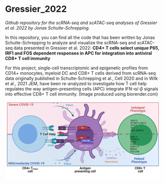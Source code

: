 # Gressier_2022
_Github repository for the scRNA-seq and scATAC-seq analyses of Gressier et al. 2022 by Jonas Schulte-Schrepping._

In this repository, you can find all the code that has been written by Jonas Schulte-Schrepping to analyze and visualize the scRNA-seq and scATAC-seq data presented in Gressier et al. 2022:
**CD4+ T cells select unique P65, IRF1 and FOS dependent responses in APC for integration into antiviral CD8+ T cell immunity**

For this project, single-cell transcriptomic and epigenetic profiles from CD14+ monocytes, myeloid DC and CD8+ T cells derived from scRNA-seq data originally published in Schulte-Schrepping et al., Cell 2020 and in Wilk et al., 2021 JEM, have been re-analyzed to investigate how T cell help regulates the way antigen-presenting cells (APC) integrate IFN-α/-β signals into effective CD8+ T cell immunity. (Image produced using biorender.com)

![results](images/GraphicalAbstractGithub.png?raw=true "")
